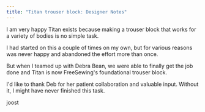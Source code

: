 ```yaml
---
title: "Titan trouser block: Designer Notes"
---
```


I am very happy Titan exists because making a trouser block that works for a
variety of bodies is no simple task.

I had started on this a couple of times on my own, but for various reasons was
never happy and abandoned the effort more than once.

But when I teamed up with Debra Bean, we were able to finally get the job done
and Titan is now FreeSewing's foundational trouser block.

I'd like to thank Deb for her patient collaboration and valuable input.
Without it, I might have never finished this task.

joost
